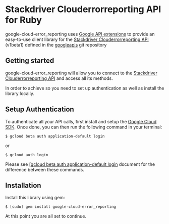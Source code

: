 Stackdriver Clouderrorreporting API for Ruby
=================================================

google-cloud-error_reporting uses [Google API extensions][google-gax] to provide an
easy-to-use client library for the [Stackdriver Clouderrorreporting API][] (v1beta1) defined in the [googleapis][] git repository


[googleapis]: https://github.com/googleapis/googleapis/tree/master/google/google/devtools/clouderrorreporting/v1beta1
[google-gax]: https://github.com/googleapis/gax-ruby
[Stackdriver Clouderrorreporting API]: https://developers.google.com/apis-explorer/#p/clouderrorreporting/v1beta1/

Getting started
---------------

google-cloud-error_reporting will allow you to connect to the [Stackdriver Clouderrorreporting API][] and access all its methods.

In order to achieve so you need to set up authentication as well as install the library locally.


Setup Authentication
--------------------

To authenticate all your API calls, first install and setup the [Google Cloud SDK][].
Once done, you can then run the following command in your terminal:

    $ gcloud beta auth application-default login

or

    $ gcloud auth login

Please see [[gcloud beta auth application-default login][] document for the difference between these commands.

[Google Cloud SDK]: https://cloud.google.com/sdk/
[gcloud beta auth application-default login]: https://cloud.google.com/sdk/gcloud/reference/beta/auth/application-default/login


Installation
-------------------

Install this library using gem:

    $ [sudo] gem install google-cloud-error_reporting

At this point you are all set to continue.
